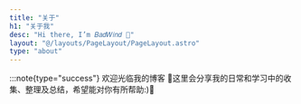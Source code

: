 ```yaml
---
title: "关于"
h1: "关于我"
desc: "Hi there, I’m 𝐵𝑎𝑑𝑊𝑖𝑛𝑑 👋"
layout: "@/layouts/PageLayout/PageLayout.astro"
type: "about"
---
```


:::note{type="success"}
欢迎光临我的博客 🎉这里会分享我的日常和学习中的收集、整理及总结，希望能对你有所帮助:)💖
